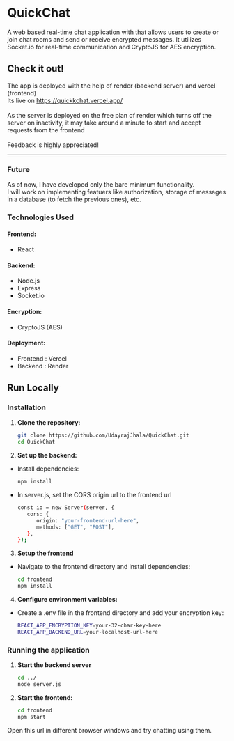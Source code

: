 # QuickChat

A web based real-time chat application with that allows users to create or join chat rooms and send or receive encrypted messages. It utilizes Socket.io for real-time communication and CryptoJS for AES encryption.

## Check it out!
The app is deployed with the help of render (backend server) and vercel (frontend)
<br>
Its live on https://quickkchat.vercel.app/ <br><br>
As the server is deployed on the free plan of render which turns off the server on inactivity, it may take around a minute to start and accept requests from the frontend<br><br>
Feedback is highly appreciated!
<hr>


### Future
As of now, I have developed only the bare minimum functionality.<br>
I will work on implementing featuers like authorization, storage of messages in a database (to fetch the previous ones), etc. <br>


### Technologies Used
#### Frontend:

- React

#### Backend:

- Node.js
- Express
- Socket.io

#### Encryption:
- CryptoJS (AES)

#### Deployment:

- Frontend : Vercel
- Backend : Render

## Run Locally

### Installation

1. **Clone the repository:**

   ```bash
   git clone https://github.com/UdayrajJhala/QuickChat.git
   cd QuickChat

2. **Set up the backend:**

- Install dependencies:

  ```bash
  npm install

- In server.js, set the CORS origin url to the frontend url
    ```bash
    const io = new Server(server, {
       cors: {
          origin: "your-frontend-url-here",
          methods: ["GET", "POST"],
       },
    });


3. **Setup the frontend**

- Navigate to the frontend directory and install dependencies:

  ```bash
  cd frontend
  npm install

4. **Configure environment variables:**
- Create a .env file in the frontend directory and add your encryption key:
  
   ```bash
   REACT_APP_ENCRYPTION_KEY=your-32-char-key-here
   REACT_APP_BACKEND_URL=your-localhost-url-here


### Running the application

1. **Start the backend server**
    ```bash
    cd ../
    node server.js

2. **Start the frontend:**
   ```bash
   cd frontend
   npm start
   
Open this url in different browser windows and try chatting using them.


